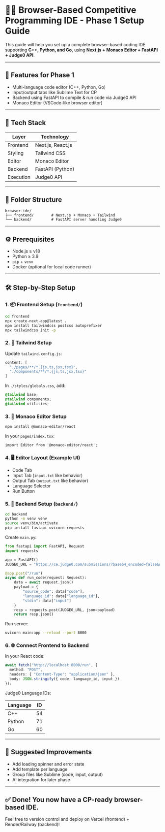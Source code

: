 # 🧑‍💻 Browser-Based Competitive Programming IDE - Phase 1 Setup Guide

This guide will help you set up a complete browser-based coding IDE supporting **C++, Python, and Go**, using **Next.js + Monaco Editor + FastAPI + Judge0 API**.

---

## 🚀 Features for Phase 1

- Multi-language code editor (C++, Python, Go)
- Input/output tabs like Sublime Text for CP
- Backend using FastAPI to compile & run code via Judge0 API
- Monaco Editor (VSCode-like browser editor)

---

## 🧩 Tech Stack

| Layer     | Technology        |
| --------- | ----------------- |
| Frontend  | Next.js, React.js |
| Styling   | Tailwind CSS      |
| Editor    | Monaco Editor     |
| Backend   | FastAPI (Python)  |
| Execution | Judge0 API        |

---

## 📁 Folder Structure

```
browser-ide/
├── frontend/        # Next.js + Monaco + Tailwind
└── backend/         # FastAPI server handling Judge0
```

---

## ⚙️ Prerequisites

- Node.js ≥ v18
- Python ≥ 3.9
- `pip` + `venv`
- Docker (optional for local code runner)

---

## 🛠️ Step-by-Step Setup

### 1. 📦 Frontend Setup (`frontend/`)

```bash
cd frontend
npx create-next-app@latest .
npm install tailwindcss postcss autoprefixer
npx tailwindcss init -p
```

### 2. 🎨 Tailwind Setup

Update `tailwind.config.js`:

```js
content: [
  "./pages/**/*.{js,ts,jsx,tsx}",
  "./components/**/*.{js,ts,jsx,tsx}"
]
```

In `./styles/globals.css`, add:

```css
@tailwind base;
@tailwind components;
@tailwind utilities;
```

### 3. 🧠 Monaco Editor Setup

```bash
npm install @monaco-editor/react
```

In your `pages/index.tsx`:

```tsx
import Editor from '@monaco-editor/react';
```

### 4. 🖥️ Editor Layout (Example UI)

- Code Tab
- Input Tab (`input.txt` like behavior)
- Output Tab (`output.txt` like behavior)
- Language Selector
- Run Button

### 5. 🧮 Backend Setup (`backend/`)

```bash
cd backend
python -m venv venv
source venv/bin/activate
pip install fastapi uvicorn requests
```

Create `main.py`:

```python
from fastapi import FastAPI, Request
import requests

app = FastAPI()
JUDGE0_URL = "https://ce.judge0.com/submissions/?base64_encoded=false&wait=true"

@app.post("/run")
async def run_code(request: Request):
    data = await request.json()
    payload = {
        "source_code": data["code"],
        "language_id": data["language_id"],
        "stdin": data["input"]
    }
    resp = requests.post(JUDGE0_URL, json=payload)
    return resp.json()
```

Run server:

```bash
uvicorn main:app --reload --port 8000
```

### 6. 🌐 Connect Frontend to Backend

In your React code:

```ts
await fetch("http://localhost:8000/run", {
  method: "POST",
  headers: { "Content-Type": "application/json" },
  body: JSON.stringify({ code, language_id, input })
});
```

Judge0 Language IDs:

| Language | ID |
| -------- | -- |
| C++      | 54 |
| Python   | 71 |
| Go       | 60 |

---

## 🧠 Suggested Improvements

- Add loading spinner and error state
- Add template per language
- Group files like Sublime (code, input, output)
- AI integration for later phase

---

## ✅ Done! You now have a CP-ready browser-based IDE.

Feel free to version control and deploy on Vercel (frontend) + Render/Railway (backend)!

